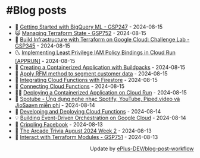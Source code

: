 # #Blog posts
<!-- BLOG-POST-LIST:START -->
- 🧰 [Getting Started with BigQuery ML - GSP247](https://eplus.dev/getting-started-with-bigquery-ml-gsp247) - 2024-08-15
- 😺 [Managing Terraform State - GSP752](https://eplus.dev/managing-terraform-state-gsp752) - 2024-08-15
- 🗽 [Build Infrastructure with Terraform on Google Cloud: Challenge Lab - GSP345](https://eplus.dev/build-infrastructure-with-terraform-on-google-cloud-challenge-lab-gsp345) - 2024-08-15
- 🌜 [Implementing Least Privilege IAM Policy Bindings in Cloud Run [APPRUN]](https://eplus.dev/implementing-least-privilege-iam-policy-bindings-in-cloud-run-apprun) - 2024-08-15
- 📝 [Creating a Containerized Application with Buildpacks](https://eplus.dev/creating-a-containerized-application-with-buildpacks) - 2024-08-15
- 🚀 [Apply RFM method to segment customer data](https://eplus.dev/apply-rfm-method-to-segment-customer-data) - 2024-08-15
- 💼 [Integrating Cloud Functions with Firestore](https://eplus.dev/integrating-cloud-functions-with-firestore) - 2024-08-15
- 🦣 [Connecting Cloud Functions](https://eplus.dev/connecting-cloud-functions) - 2024-08-15
- 👨‍🏫 [Deploying a Containerized Application on Cloud Run](https://eplus.dev/deploying-a-containerized-application-on-cloud-run) - 2024-08-15
- 🔭 [Spotube - Ứng dụng nghe nhạc Spotify, YouTube, Piped.video và JioSaavn miễn phí](https://eplus.dev/spotube-ung-dung-nghe-nhac-spotify-youtube-pipedvideo-va-jiosaavn-mien-phi) - 2024-08-14
- 🤡 [Developing and Deploying Cloud Functions](https://eplus.dev/developing-and-deploying-cloud-functions) - 2024-08-14
- 💡 [Building Event-Driven Orchestration on Google Cloud](https://eplus.dev/building-event-driven-orchestration-on-google-cloud) - 2024-08-14
- 🦣 [Crippling Facebook](https://eplus.dev/crippling-facebook) - 2024-08-13
- 💪 [The Arcade Trivia August 2024 Week 2](https://eplus.dev/the-arcade-trivia-august-2024-week-2) - 2024-08-13
- 🤡 [Interact with Terraform Modules - GSP751](https://eplus.dev/interact-with-terraform-modules-gsp751) - 2024-08-13<!-- BLOG-POST-LIST:END -->
<div align="right">
  Update by <a target="_blank"
    href="https://github.com/ePlus-DEV/blog-post-workflow">ePlus-DEV/blog-post-workflow</a>
</div>
